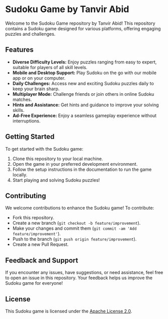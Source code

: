 # Sudoku Game by Tanvir Abid

Welcome to the Sudoku Game repository by Tanvir Abid! This repository contains a Sudoku game designed for various platforms, offering engaging puzzles and challenges.

## Features

- **Diverse Difficulty Levels:** Enjoy puzzles ranging from easy to expert, suitable for players of all skill levels.
- **Mobile and Desktop Support:** Play Sudoku on the go with our mobile app or on your computer.
- **Daily Challenges:** Access new and exciting Sudoku puzzles daily to keep your brain sharp.
- **Multiplayer Mode:** Challenge friends or join others in online Sudoku matches.
- **Hints and Assistance:** Get hints and guidance to improve your solving skills.
- **Ad-Free Experience:** Enjoy a seamless gameplay experience without interruptions.

## Getting Started

To get started with the Sudoku game:

1. Clone this repository to your local machine.
2. Open the game in your preferred development environment.
3. Follow the setup instructions in the documentation to run the game locally.
4. Start playing and solving Sudoku puzzles!

## Contributing

We welcome contributions to enhance the Sudoku game! To contribute:

- Fork this repository.
- Create a new branch (`git checkout -b feature/improvement`).
- Make your changes and commit them (`git commit -am 'Add feature/improvement'`).
- Push to the branch (`git push origin feature/improvement`).
- Create a new Pull Request.

## Feedback and Support

If you encounter any issues, have suggestions, or need assistance, feel free to open an issue in this repository. Your feedback helps us improve the Sudoku game for everyone!

## License

This Sudoku game is licensed under the [Apache License 2.0](LICENSE).

